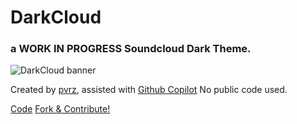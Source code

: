 # DarkCloud
### a __WORK IN PROGRESS__ Soundcloud Dark Theme.
![DarkCloud banner](https://i.imgur.com/71RBhXy.png)

Created by [pvrz](https://github.com/pvrzz), assisted with [Github Copilot](https://github.com/features/copilot)
No public code used.

[Code](https://github.com/pvrzz/darkCloud/blob/main/darkCloud.css)
[Fork & Contribute!](https://github.com/pvrzz/darkCloud/fork)
